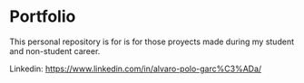 # Portfolio
This personal repository is for is for those proyects made during my student and non-student career.

Linkedin: https://www.linkedin.com/in/alvaro-polo-garc%C3%ADa/ 
